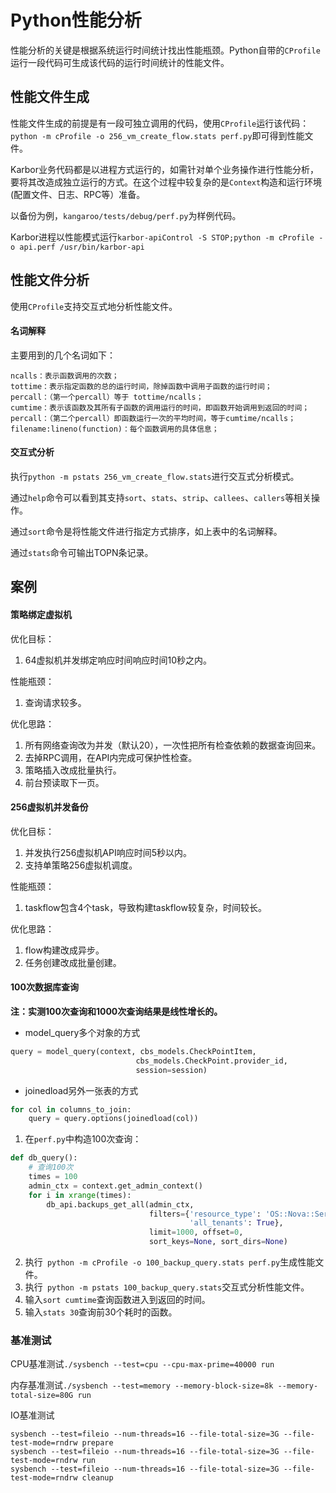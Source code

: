 # Python性能分析

性能分析的关键是根据系统运行时间统计找出性能瓶颈。Python自带的```CProfile```运行一段代码可生成该代码的运行时间统计的性能文件。

## 性能文件生成

性能文件生成的前提是有一段可独立调用的代码，使用```CProfile```运行该代码：```python -m cProfile -o 256_vm_create_flow.stats perf.py```即可得到性能文件。

Karbor业务代码都是以进程方式运行的，如需针对单个业务操作进行性能分析，要将其改造成独立运行的方式。在这个过程中较复杂的是```Context```构造和运行环境(配置文件、日志、RPC等）准备。

以备份为例，```kangaroo/tests/debug/perf.py```为样例代码。

Karbor进程以性能模式运行```karbor-apiControl -S STOP;python -m cProfile -o api.perf /usr/bin/karbor-api```

## 性能文件分析

使用```CProfile```支持交互式地分析性能文件。

#### 名词解释

主要用到的几个名词如下：

```shell
ncalls：表示函数调用的次数；
tottime：表示指定函数的总的运行时间，除掉函数中调用子函数的运行时间；
percall：（第一个percall）等于 tottime/ncalls；
cumtime：表示该函数及其所有子函数的调用运行的时间，即函数开始调用到返回的时间；
percall：（第二个percall）即函数运行一次的平均时间，等于cumtime/ncalls；
filename:lineno(function)：每个函数调用的具体信息；
```

#### 交互式分析

执行```python -m pstats 256_vm_create_flow.stats```进行交互式分析模式。

通过```help```命令可以看到其支持```sort```、```stats```、```strip```、```callees```、```callers```等相关操作。

通过```sort```命令是将性能文件进行指定方式排序，如上表中的名词解释。

通过```stats```命令可输出TOPN条记录。

## 案例

#### 策略绑定虚拟机

优化目标：

1. 64虚拟机并发绑定响应时间响应时间10秒之内。

性能瓶颈：

1. 查询请求较多。

优化思路：

1. 所有网络查询改为并发（默认20），一次性把所有检查依赖的数据查询回来。
2. 去掉RPC调用，在API内完成可保护性检查。
3. 策略插入改成批量执行。
4. 前台预读取下一页。

#### 256虚拟机并发备份

优化目标：

1. 并发执行256虚拟机API响应时间5秒以内。
2. 支持单策略256虚拟机调度。

性能瓶颈：

1. taskflow包含4个task，导致构建taskflow较复杂，时间较长。

优化思路：

1. flow构建改成异步。
2. 任务创建改成批量创建。

#### 100次数据库查询

**注：实测100次查询和1000次查询结果是线性增长的。**

- model_query多个对象的方式

```python
query = model_query(context, cbs_models.CheckPointItem,
                            cbs_models.CheckPoint.provider_id,
                            session=session)
```

- joinedload另外一张表的方式

```python
for col in columns_to_join:
    query = query.options(joinedload(col))
```

1. 在```perf.py```中构造100次查询：

```python
def db_query():
    # 查询100次
    times = 100
    admin_ctx = context.get_admin_context()
    for i in xrange(times):
        db_api.backups_get_all(admin_ctx,
                               filters={'resource_type': 'OS::Nova::Server',
                                        'all_tenants': True},
                               limit=1000, offset=0,
                               sort_keys=None, sort_dirs=None)
```

2. 执行``` python -m cProfile -o 100_backup_query.stats perf.py```生成性能文件。
3. 执行``` python -m pstats 100_backup_query.stats```交互式分析性能文件。
4. 输入```sort cumtime```查询函数进入到返回的时间。
5. 输入```stats 30```查询前30个耗时的函数。

### 基准测试

CPU基准测试```./sysbench --test=cpu --cpu-max-prime=40000 run```

内存基准测试```./sysbench --test=memory --memory-block-size=8k --memory-total-size=80G run```

IO基准测试

```shell
sysbench --test=fileio --num-threads=16 --file-total-size=3G --file-test-mode=rndrw prepare
sysbench --test=fileio --num-threads=16 --file-total-size=3G --file-test-mode=rndrw run
sysbench --test=fileio --num-threads=16 --file-total-size=3G --file-test-mode=rndrw cleanup
```
